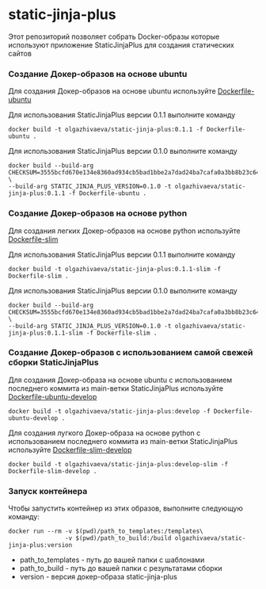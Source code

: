 # static-jinja-plus

Этот репозиторий позволяет собрать Docker-образы которые используют приложение
StaticJinjaPlus для создания статических сайтов

### Создание Докер-образов на основе ubuntu

Для создания Докер-образов на основе ubuntu используйте [Dockerfile-ubuntu](Dockerfile-ubuntu)

Для использования StaticJinjaPlus версии 0.1.1 выполните команду 
```commandline
docker build -t olgazhivaeva/static-jinja-plus:0.1.1 -f Dockerfile-ubuntu .
```
Для использования StaticJinjaPlus версии 0.1.0 выполните команду
```commandline
docker build --build-arg CHECKSUM=3555bcfd670e134e8360ad934cb5bad1bbe2a7dad24ba7cafa0a3bb8b23c6444 \
--build-arg STATIC_JINJA_PLUS_VERSION=0.1.0 -t olgazhivaeva/static-jinja-plus:0.1.1 -f Dockerfile-ubuntu .
```

### Создание Докер-образов на основе python

Для создания легких Докер-образов на основе python используйте [Dockerfile-slim](Dockerfile-slim)

Для использования StaticJinjaPlus версии 0.1.1 выполните команду 
```commandline
docker build -t olgazhivaeva/static-jinja-plus:0.1.1-slim -f Dockerfile-slim .
```
Для использования StaticJinjaPlus версии 0.1.0 выполните команду
```commandline
docker build --build-arg CHECKSUM=3555bcfd670e134e8360ad934cb5bad1bbe2a7dad24ba7cafa0a3bb8b23c6444 \
--build-arg STATIC_JINJA_PLUS_VERSION=0.1.0 -t olgazhivaeva/static-jinja-plus:0.1.1-slim -f Dockerfile-slim .
```

### Создание Докер-образов с использованием самой свежей сборки StaticJinjaPlus

Для создания Докер-образа на основе ubuntu c использованием последнего коммита из main-ветки StaticJinjaPlus
используйте [Dockerfile-ubuntu-develop](Dockerfile-ubuntu-develop)
```commandline
docker build -t olgazhivaeva/static-jinja-plus:develop -f Dockerfile-ubuntu-develop .
```
Для создания лугкого Докер-образа на основе python c использованием последнего коммита из main-ветки StaticJinjaPlus
используйте [Dockerfile-slim-develop](Dockerfile-slim-develop)
```commandline
docker build -t olgazhivaeva/static-jinja-plus:develop-slim -f Dockerfile-slim-develop .
```

### Запуск контейнера

Чтобы запустить контейнер из этих образов, выполните следующую команду:
```commandline
docker run --rm -v $(pwd)/path_to_templates:/templates\
                -v $(pwd)/path_to_build:/build olgazhivaeva/static-jinja-plus:version
```
* path_to_templates - путь до вашей папки с шаблонами
* path_to_build - путь до вашей папки с результатами сборки
* version - версия докер-образа static-jinja-plus
